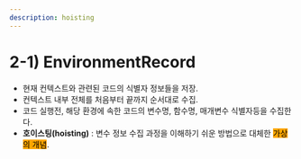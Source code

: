 ```yaml
---
description: hoisting
---
```


# 2-1) EnvironmentRecord

* 현재 컨텍스트와 관련된 코드의 식별자 정보들을 저장.
* 컨텍스트 내부 전체를 처음부터 끝까지 순서대로 수집.
* 코드 실행전, 해당 환경에 속한 코드의 변수명, 함수명, 매개변수 식별자등을 수집한다.
* **호이스팅(hoisting)** : 변수 정보 수집 과정을 이해하기 쉬운 방법으로 대체한 <mark style="background-color:orange;">가상의 개념</mark>.

